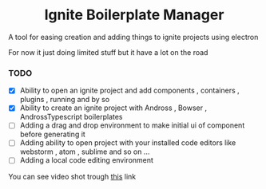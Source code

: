 <h1 align="center">
<br>
 Ignite Boilerplate Manager
 </br>
</h1>

A tool for easing creation and adding things to ignite projects using electron

For now it just doing limited stuff but it have a lot on the road

### TODO

- [x] Ability to open an ignite project and add components , containers , plugins , running and by so
- [x] Ability to create an ignite project with Andross , Bowser , AndrossTypescript boilerplates
- [ ] Adding a drag and drop environment to make initial ui of component before generating it
- [ ] Adding ability to open project with your installed code editors like webstorm , atom , sublime and so on ...
- [ ] Adding a local code editing environment

You can see video shot trough <a href='https://raw.githubusercontent.com/lvlrSajjad/ignite-boilerplate-manager/master/videoshot/ignite-manager.mp4'>this</a> link
